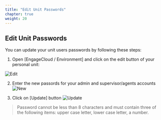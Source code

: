 ```yaml
---
title: "Edit Unit Passwords"
chapter: true
weight: 20
---
```


## Edit Unit Passwords

You can update your unit users passwords by following these steps:

1. Open [EngageCloud / Environment] and click on the edit button of your personal unit:

![Edit](/images/file_1623723448577_eod-cp-1.png)

2. Enter the new passords for your admin and supervisor/agents accounts
![New](/images/file_1623723510092_eod-cp-2.png)

3. Click on [Update] button
![Update](/images/file_1623723721988_eod-cp-3.png)

> Password cannot be less than 8 characters and must contain three of the following items: upper case letter, lower case letter, a number.

